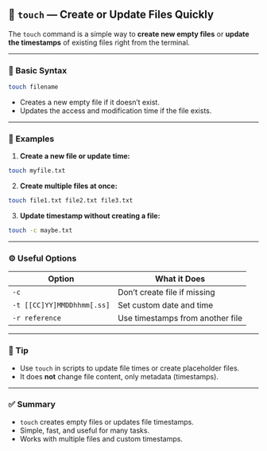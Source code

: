 ## 🐧 `touch` — Create or Update Files Quickly

The `touch` command is a simple way to **create new empty files** or **update the timestamps** of existing files right from the terminal.

---

### 🧾 Basic Syntax

```bash
touch filename
```

* Creates a new empty file if it doesn’t exist.
* Updates the access and modification time if the file exists.

---

### 📁 Examples

1. **Create a new file or update time:**

```bash
touch myfile.txt
```

2. **Create multiple files at once:**

```bash
touch file1.txt file2.txt file3.txt
```

3. **Update timestamp without creating a file:**

```bash
touch -c maybe.txt
```

---

### ⚙️ Useful Options

| Option                     | What it Does                     |
| -------------------------- | -------------------------------- |
| `-c`                       | Don’t create file if missing     |
| `-t [[CC]YY]MMDDhhmm[.ss]` | Set custom date and time         |
| `-r reference`             | Use timestamps from another file |

---

### 🧠 Tip

* Use `touch` in scripts to update file times or create placeholder files.
* It does **not** change file content, only metadata (timestamps).

---

### ✅ Summary

* `touch` creates empty files or updates file timestamps.
* Simple, fast, and useful for many tasks.
* Works with multiple files and custom timestamps.